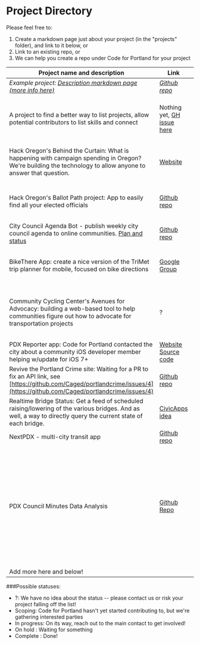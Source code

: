 Project Directory
=============

Please feel free to:

1. Create a markdown page just about your project (in the "projects" folder), and link to it below, or
2. Link to an existing repo, or
3. We can help you create a repo under Code for Portland for your project

| Project name and description | Link | Main contact | Status |
| ---------------------------- | ---- | ------------ | ------ |
| _Example project: [Description markdown page (more info here)](https://github.com/CodeForPortland/project-index/blob/master/projects/example_project.md)_ | _[Github repo](http://github.com/CodeForPortland/example)_ | _[John Doe](mailto:johndoe@example.com)_ | _In progress_ |
| A project to find a better way to list projects, allow potential contributors to list skills and connect | Nothing yet, [GH issue here](https://github.com/CodeForPortland/codeforportland.github.io/issues/33) | [@CodeForPortland](https://twitter.com/CodeforPortland) / [Mele Sax-Barnett](https://github.com/pdxmele) | Scoping -- please let us know if you want to help! |
| Hack Oregon's Behind the Curtain: What is happening with campaign spending in Oregon? We're building the technology to allow anyone to answer that question. | [Website](http://www.hackoregon.org/) | [Catherine Nikolovski](mailto:catherine@hackoregon.org) | In progress, still seeking volunteers |
| Hack Oregon's Ballot Path project: App to easily find all your elected officials | [Github repo](https://github.com/hackoregon/ballotpath) | [Ed Borasky](https://github.com/znmeb) | In progress, still seeking volunteers |
| City Council Agenda Bot - publish weekly city council agenda to online communities. [Plan and status](https://cfp-ndoch2014.hackpad.com/PDXCityCouncilAgenda-8Z3qqD2b40v) | [Github repo](https://github.com/Caged/council-report) | [autonome](http://github.com/autonome) | In progress |
| BikeThere App: create a nice version of the TriMet trip planner for mobile, focused on bike directions | [Google Group](https://groups.google.com/forum/#!forum/bike-there-app-developers-pdx) | Contact Ed Groth via the Google Group | In progress, still needs volunteers though! |
| Community Cycling Center's Avenues for Advocacy: building a web-based tool to help communities figure out how to advocate for transportation projects | ? | [Contact Lillian Karabaic on Twitter](https://twitter.com/anomalily) | Scoping, looking for volunteers with time during a few Saturdays |
| PDX Reporter app: Code for Portland contacted the city about a community iOS developer member helping w/update for iOS 7+ | [Website](https://www.portlandoregon.gov/bts/article/419529) [Source code](https://code.google.com/p/pdxiphoneapp/)  | [@CodeForPortland](https://twitter.com/CodeforPortland) | ? |
| Revive the Portland Crime site: Waiting for a PR to fix an API link, see [https://github.com/Caged/portlandcrime/issues/4](https://github.com/Caged/portlandcrime/issues/4) | [Github repo](https://github.com/Caged/portlandcrime) | *Needs a project leader!* | ? |
| Realtime Bridge Status: Get a feed of scheduled raising/lowering of the various bridges. And as well, a way to directly query the current state of each bridge. | [CivicApps idea](http://www.civicapps.org/ideas/realtime-bridge-status-feed-or-dataset) | Someone is working on this, who is it? | ? |
| NextPDX - multi-city transit app | [Github repo](https://github.com/reedlauber/next-transit) | [Reed Lauber](mailto:reedlauber@gmail.com) | ? |
| PDX Council Minutes Data Analysis | [Github Repo](https://github.com/Ropes/PDX-Council-Minutes-Data) | [Josh Roppo](https://github.com/Ropes) | Web and PDF text extraction system completed; yielded mutilated text. Contacting PDX City employee to see if there's a better format available. |
| Add more here and below! | | | |

###Possible statuses:
* ?: We have no idea about the status -- please contact us or risk your project falling off the list!
* Scoping: Code for Portland hasn't yet started contributing to, but we're gathering interested parties
* In progress: On its way, reach out to the main contact to get involved!
* On hold : Waiting for something
* Complete : Done!
